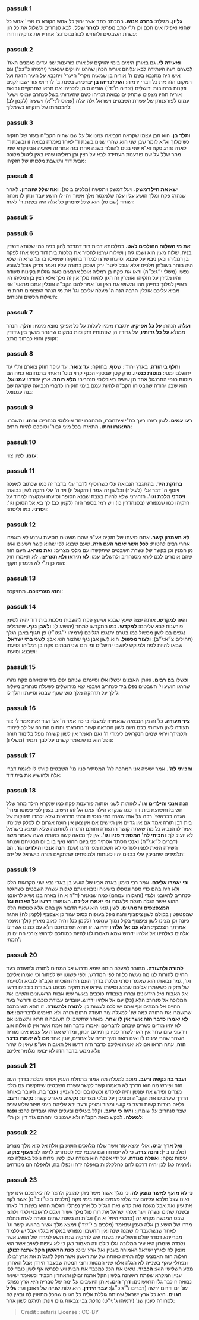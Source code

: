 
### passuk 1
<b>גליון.</b> מגילה:
<b>בחרט אנוש.</b> במכתב כתב אשר ירוץ כל אנוש הקורא בו אפי' אנוש כל שהוא ואפילו אינו חכם וכן ת"י כתב מפרש:
<b>למהר שלל.</b> לבא סנחריב ולשלול את כל הון עשרת השבטים ולהחיש לבוז נבוכדנצ' אחריו את צדקיהו ודורו:

### passuk 2
<b>ואעידה לי.</b> גם באותן הימים בימי יהויקים על אותו פורענות שני עדים נאמנים האח' לבשרם רעה העתידה לבא עליהם אוריה הכהן שהרגו יהויקים שנאמר (ירמיהו כ״ו:כ׳) וגם איש היה מתנבא בשם ה' אוריה בן שמעיה מקרי' היערי' ויתנבא על העיר הזאת ועל המקום הזה את כל דברי ירמיה:
<b>ואת זכריהו בן יברכיה.</b> בשנת ב' לדריוש עוד ישבו זקנים וזקנות ברחובות ירושלים (זכריה ח׳:ד׳) אוריה סימן לזכריהו אם תראו שתתקיים נבואת אוריה תהיו מצפים שתתקיים נבואת זכריהו כשם שהעדותי בשל סנחרב עמוס וישעי' עמוס לפורענותן של עשרת השבטים וישראל גלה יגלה (עמוס ז׳:י״א) וישעיה (לקמן לב) להבטחתו של חזקיהו כשימלוך:

### passuk 3
<b>ותלד בן.</b> הוא הבן עצמו שקראה הנביאה עמנו אל על שם שהיה הקב"ה בעזר של חזקיה כשימלוך וא"א לומר שבן שני הוא שהרי שנינו בשנת ד' לאחז נאמרה נבואה זו ובשנת ד' לאחז נהרג פקח וא"א שני בנים להוולד בשנה אחת בזה אחר זה וישעיה אביו קרא שמו מהר שלל על שם פורענות העתידה לבא על רצין ובן רמליהו שהיו באין ליטול מלוכה מבית דוד ותושבת מלכותו של חזקיהו:

### passuk 4
<b>ישא את חיל דמשק.</b> ויעל דמשק ויתפשה (מלכים ב טז):
<b>ואת שלל שומרון.</b> לאחר שנהרג פקח ומלך הושע עליו עלה שלמנסר מלך אשור ויהי לו הושע עבד ונתן לו מנחה ושוחד (שם טז) הוא שלל שומרון כל אלה היה בשנת ד' לאחז:

### passuk 5

### passuk 6
<b>את מי השלוח ההולכים לאט.</b> במלכותא דבית דוד דמדבר להון בניח כמי שלוחא דנגדין בניח, שלוח מעין הוא ושמו גיחון ושילוח שרצו להסיר את מלכות בית דוד בימי אחז לפקח בן רמליהו וכאן ניבא על שבנא וסיעתו שרצו למרוד בחזקיהו שמאסו בו על שראוהו שלא היה בוחר בשולחן מלכים אלא אוכל ליטר' ירק ועוסק בתורה עליו נאמר צדיק אוכל לשובע נפשו (משלי י״ג:כ״ה) וראו את פקח בן רמליה אוכל ארבעים סאה גוזלות בקינוח סעודה והיו מליזין על חזקיהו ואומרין זה הגון להיות מלך אין זה מלך אלא רצין בן רמליהו היו ראויין למלוך בחייהן וזהו ומשוש את רצין וגו' אמר להם הקב"ה אוכלין אתם מתאוי' אני מביא עליכם אוכלין הרבה הנה ה' מעלה עליכם וגו' את מי הנהר העצומים תחת מי השילוח חלשים והנוחים:

### passuk 7
<b>ועלה.</b> הנהר:
<b>על כל אפיקיו.</b> יתגברו מימיו לעלות על כל אפיקי מוצא מימיו:
<b>והלך.</b> הנהר ממולא <b>על כל גדותיו</b>, על גדודיו הן שפתותיו הזקופות במקום שהנהר מושך בין גידודין זקופין והוא כבתוך מרזב:

### passuk 8
<b>וחלף ביהודה.</b> בארץ יהוד':
<b>שטף.</b> בחזקה:
<b>עד צואר.</b> עד עיקר חוזק צוארם ות"י עד ירושלם ימטי:
<b>מוטות כנפיו.</b> פרק קטן שבסוף הכנף קרוי מוט' וראיתי בתנחומא כמה הם מוטות כנפי התרנגול אחד מן ששים באוכלוסי סנחריב:
<b>מלא רוחב.</b> ארץ יהודה:
<b>עמנואל.</b> הוא שבט יהודה שהבטיחו הקב"ה להיות עמם בימי חזקיהו כדברי הנביאה שקראה שם בנה עמנואל:

### passuk 9
<b>רעו עמים.</b> לשון רעהו רעך כת"י איתחברו, התחברו יחד אוכלוסי סנחריב:
<b>וחתו.</b> ותשברו:
<b>התאזרו וחתו.</b> התאזרו בכל מיני גבור' וסופכם להיות חתים:

### passuk 10
<b>עוצו.</b> לשון צווי:

### passuk 11
<b>בחזקת היד.</b> בהתגבר הנבואה עלי כשהוסיף לדבר עלי בדבר זה כמו שכתוב למעלה ויוסף ה' דבר אלי (לעיל ז) ובלשון זה אמר (יחזקאל יז) ויד ה' עלי חזקה לשון נבואה:
<b>ויסרני מלכת וגו'.</b> הזהירני שלא להיות בעצת שבנא הסופר וסיעתו שנקשרו למרוד על חזקיהו כמו שמפורש (בסנהדרין כו) ויש רמז בספר הזה (לקמן כב) לך בא אל הסוכן וגו':
<b>ויסרני.</b> כמו וליסרני:

### passuk 12
<b>לא תאמרון קשר.</b> אתם סיעתו של חזקיה אע"פ שהם מועטים מסיעת שבנא לא תאמרו אחרי רבים להטות:
<b>לכל אשר יאמר העם הזה.</b> שעם שבנא לפי שהוא קשר רשעים ואינו מן המנין וכן בקשר של עשרת השבטים שיתקשרו עם מלכי מצרים:
<b>ואת מוראו.</b> העם הזה שהם אומרים לכם לירא מסנחריב ולהשלים עמו:
<b>לא תיראו ולא תעריצו.</b> לא תאמרו חזק הוא כן ת"י לא תימרון תקוף:

### passuk 13
<b>והוא מעריצכם.</b> מחזיקכם:

### passuk 14
<b>והיה למקדש.</b> אותה עצה שיעץ שבנא ושיעץ פקח להשבית מלכות בית דוד יהיה לסימן פורענות לבא עליהם:
<b>למקדש.</b> כמו התקדשו למחר (יהושע ג):
<b>ולאבן נגף.</b> שהרגלים נגפים בם לשון מכשול כמו בטרם יתנגפו רגליכם (ירמיהו י״ג:ט״ז) פן תגוף באבן רגלך (תהילים צ״א:י״ב):
<b>ולצור מכשול.</b> הוא לשון אבן נגף שהצור הוא אבן:
<b>לשני בתי ישראל.</b> שבאו להיות לפח ולמוקש ליושבי ירושלים ומי הם שני הבתים פקח בן רמליהו וסיעתו ושבנא וסיעתו:

### passuk 15
<b>וכשלו בם רבים.</b> ואותן האבנים יכשלו אלו וסיעתם שניהם יפלו ביד שונאיהם פקח נהרג שהרגו הושע וי' השבטים נפלו ביד סנחריב ושבנא יצא מירושלים כשעלה סנחריב מעליה לילך על תרהקה מלך כוש שטף שבנא וסיעתו והלך לו:

### passuk 16
<b>ציר תעודה.</b> כל זה מן הנבואה שנאמרה למעלה כי כה אמר ה' אלי ועוד זאת אמר לי צור תעודה לשון העדותי בכם היום לשון התראה קשור התראתי וחתום התורה על לב לימודי תלמידך ויראי שמים הנקראים לימודי ה' ואם תאמר אין לשון קשירה נופל בלימוד תורה נופל הוא בו שנאמר קשרם על לבך תמיד (משלי ו):

### passuk 17
<b>וחכיתי לה'.</b> אמר ישעיה אני המחכה לה' המסתיר פניו מי' השבטים קויתי לו לאמת דברי אלה ולהושיע את בית דוד:

### passuk 18
<b>הנה אנכי והילדים וגו'.</b> לאותות לשני אותות פורענות פקח כמו שנקרא הילד מהר שלל חש בז ותשועת בית דוד כמו שנקרא הילד עמנו אל זהו הישוב בענין לפי פשוטו ומדר' אגדה בבראשי' רבה על אחז שאחז בתי כנסיות ובתי מדרשות שלא ילמדו תינוקות של בית רבן תורה אמר אם אין גדיים אין תיישים אם אין צאן אין רועה אגרום לו לסלק שכינתו אמר לו הנביא כל מה שאתה קושר התעודה וחותם התורה לסותמה שלא תמצא בישראל לא יועיל לך:
<b> וחכיתי לה' המסתיר פניו וגו'.</b> אין לך נבואה קשה כאותה שעה שאמר משה (דברים ל״א:י״ח) ואנכי הסתר אסתיר פני ביום ההוא ואף בו ביום הבטיחם וענתה השירה הזאת לפניו לעד כי לא תשכח מפי זרעו (שם):
<b>הנה אנכי והילדים וגו'.</b> הם תלמידים שחביבין עלי כבנים יהיו לאותות ולמופתים שתתקיים תורה בישראל על ידם:

### passuk 19
<b>וכי יאמרו אליכם.</b> אמר רבי סימון בארה אביו של הושע בן בארי נבא שני מקראות הללו ולא היה בהם כדי ספר ונטפלו בישעיה וניבא אותם לגלות עשרת השבטים כשהגלה סנחריב לראובני ולגדי (והגלוהו עמהם) כמה שנאמר (ד"ה א ה) בארה בנו נשיא לראובני ההוא אשר הגלה תגלת פלאסר:
<b>וכי יאמרו אליכם.</b> האומות:
<b>דרשו אל האבות וגו' המצפצפים והמהגים.</b> לשון גנאי הוא שאף הדבור אין בהם אלא כעופות הללו שמפטפטין בקולם לשון ציפצוף והגה נופל בעופות כסוס עגור כן אצפצף (לקמן לח) אהגה כיונה וכן מצינו לשון ציפצוף בקול נמוך שנאמר (לקמן כט) והיה כאוב מארץ קולך ומעפר אמרתך תצפצף:
<b>הלא עם אל אלהיו ידרוש.</b> זו תהא תשובתכם הלא עם כמונו אשר לו אלהים כאלהינו אל אלהיו ידרוש שמא תאמרו לנו להיות כמותכם לדרוש צורכי החיים מן המתי':

### passuk 20
<b>לתורה ולתעודה.</b> מחובר למעלה הימנו שמא נדרוש אל המתים לתורה ולתעודה בעד החיים להורות לנו מה נעשה כל זה לפי המדרש, ולפי פשוטו יש לפתור וכי יאמרו אליכם וגו', גמר נבואתו הוא שאמר ויסרני מלכת בדרך העם הזה והוכיחו הקב"ה לנביא ולסיעתו של חזקיה כשיאמרו אליכם שבנא וסיעתו שיראו את חזקיה מבעט בעבודת כוכבים דרשו אל האבות ואל הידעונים ובררו בעבודת כוכבים באשר עשו אבות הראשונים והשיבו את המלוכה אל סנחרב הלא (כל) עם אל אלהיו ידרוש. עובדים עבודת כוכבים ודורשי' בעד החיים אל המתים אף אתם יש לכם לעשות כן:
<b>לתורה ולתעודה.</b> זו תהא תשובתכם שתשמרו את התורה כמה שנ' למעלה צור תעודה חתום תורה ולא תאמינו לדבריהם:
<b>אם לא יאמרו כדבר הזה אשר אין לו שחר.</b> מאחר שתשיבו לו תשובה זו תראו ותשמעו אם לא יהיו מודים כשרים שבהם לדבריכם ויאמרו כדבר הזה אמת אשר אין לו אלוה אוב וידעוני שום שחר אין ראוי לשחר פניו כן תירגם יונתן, ומדרש אגדה על עצמו אינו מזריח השחר שהרי עינים לו ואינו רואה ואיך יזריח על אחרים, ענין אחר <b>אם לא יאמרו כדבר הזה</b>, עתה תראו אם לא יאמרו אליכם כדבר הזה דרשו אל האובות אע"פ שאין לו שחר ולא ממש בדבר הזה לא יבושו מלומר אליכם:

### passuk 21
<b>ועבר בה נקשה ורעב.</b> מוסב למעלה מה אמור בתחלת הענין ויסרני מלכת בדרך העם הזה ופירש מה הוא הדרך לא תאמרו קשר לקשר עשרת השבטים שיתקשרו עם מלכי מצרים ופירש את עונשן והיה למקדש וכשלו בם וכל העניין:
<b>ועבר בה.</b> העובר באותה הדרך שעוזבים את הקב"ה וסומכין על מלכי מצרים:
<b>נקשה.</b> מאורע קשה:
<b>נקשה ורעב.</b> נלאה בצרות קשות ורעב כי קושי ומצור ומציק ורעב יבא עליהם בימי מצור שלש שנים שצר סנחריב על שומרון:
<b>והיה כי ירעב.</b> וקלל בעגלים ובעלים שהיו עובדים להם:
<b>ופנה למעלה.</b> לבקש מאת הקב"ה ולא ישמע כי יתחתם גזר דין וכן ת"י:

### passuk 22
<b>ואל ארץ יביט.</b> אולי ימצא עזר אשר שלח מלאכים הושע בן אלה אל סוא מלך מצרים (מלכים ב י):
<b>והנה צרה.</b> כי לא יעזרוהו וגם שבנא יצא לסנחריב לרעה לו:
<b>מעוף צוקה.</b> עיפות צוקה:
<b>ואפלה מנודח.</b> על ידי אפלה הוא מנודח שכן לשון נידוח נופל באפלה כמו (ירמיה כג) לכן יהיה דרכם להם כחלקלקות באפלה ידחו ונפלו בה, ולאפלה הם מנודחים:

### passuk 23
<b>כי לא מועף לאשר מוצק לה.</b> כי מלך אשור אשר ניתן למוצק ולהצר לה לארצכם אינו עיף ואינו עצל מלבא עליהם עד שלש פעמים אחת בימי פקח (מלכים ב ט״ו:כ״ט) אשר לקח את עיון ואת אבל מעכה ואת קדש ואת הגליל כל ארץ נפתלי והגלות ההיא בשנת ד' לאחז ובשנת שתים עשרה ויער אלהי ישראל את רוח פול מלך אשור ויגלם לראובני ולגדי ולחצי שבט המנשה מקרא זה (בדברי הימי' א ה') וגלות זה בשנת שתים עשרה לאחז תחלת מרדו של הושע בן אלה כענין שנאמר (מלכים ב י״ז:ד׳) וימצא מלך אשור בהושע קשר וגו' לאחר שנשתעבד לו שמנה שנה ואין החשבון מפורש במקרא בגלוי אבל יש ללמוד מברייתא דסדר עולם והשלישית בשנת שש לחזקיה שנת תשע למרדו של הושע אשר נלכדה שומרון היא עיר המלוכה וגלו כולם וזה האמור כאן כי לא עיפות לאויב אשר הוא מוצק לה לארץ ישראל האמורה בעניין ואל ארץ יביט:
<b>כעת הראשון הקל ארצה זבולן.</b> הגלות הזה האמצעי קלה תהיה כאותה של עת ראשון אשר הקל להגלות את ארץ זבולון ונפתלי שאף בשנייה לא הגלה אלא שני המטות וחצי המטה שבעבר הירדן אבל האחרון מסע השלישי הוא:
<b>הכביד.</b> טיאט את הכל כמכבד את הבית ויש לפרשו אף לשון כובד לפי עניין המקרא שפתח ראשונה בלשון הקל ארצה זבולן והאחרון הכביד וכשאמר ישעיה נבואה זו כבר גלו הראשונים:
<b>דרך הים.</b> אותן היושבים על ימה של טבריה היא ארץ נפתלי שנ' ים ודרום ירשה (דברים ל״ג:כ״ג):
<b>עבר הירדן.</b> היא גלות שנייה של ראובן וגד:
<b>גליל הגוים.</b> היא כל ארץ ישראל שהיתה גוללת אליה כל הגוים שהכל מתאוין לה ובאין לה לסחורה כענין שנ' (ירמיהו ג׳:י״ט) נחלת צבי צבאות גוים ויונתן תירגם לשון אחר:

>Credit : sefaris
>License : CC-BY